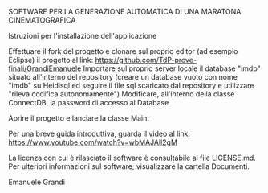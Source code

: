 SOFTWARE PER LA GENERAZIONE AUTOMATICA DI UNA MARATONA CINEMATOGRAFICA


Istruzioni per l'installazione dell'applicazione

Effettuare il fork del progetto e clonare sul proprio editor (ad esempio Eclipse) il progetto al link: https://github.com/TdP-prove-finali/GrandiEmanuele
Importare sul proprio server locale il database "imdb" situato all'interno del repository (creare un database vuoto con nome "imdb" su Heidisql ed seguire il file sql scaricato dal repository e utilizzare "rileva codifica autonomamente")
Modificare, all'interno della classe ConnectDB, la password di accesso al Database

Aprire il progetto e lanciare la classe Main.

Per una breve guida introduttiva, guarda il video al link: https://www.youtube.com/watch?v=wbMAJAll2gM


La licenza con cui è rilasciato il software è consultabile al file LICENSE.md.
Per ulteriori informazioni sul software, visualizzare la cartella Documenti.

Emanuele Grandi
